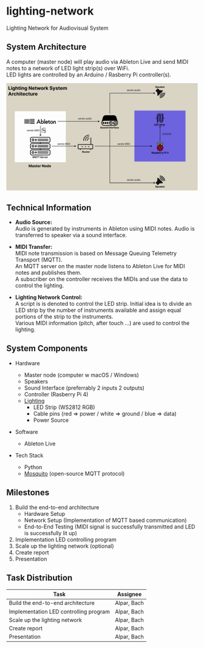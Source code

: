 # lighting-network
Lighting Network for Audiovisual System

## System Architecture
A computer (master node) will play audio via Ableton Live and send MIDI notes to a network of LED light strip(s) over WiFi.<br>
LED lights are controlled by an Arduino / Rasberry Pi controller(s).

![Lighting Network System Architecture](./assets/img/Lighting-Network-System-Architecture.png)

## Technical Information
- **Audio Source:** <br>
Audio is generated by instruments in Ableton using MIDI notes. Audio is transferred to speaker via a sound interface.

- **MIDI Transfer:** <br>
MIDI note transmission is based on Message Queuing Telemetry Transport (MQTT). <br>
An MQTT server on the master node listens to Ableton Live for MIDI notes and publishes them. <br>
A subscriber on the controller receives the MIDIs and use the data to control the lighting.

- **Lighting Network Control:** <br>
A script is is denoted to control the LED strip. Initial idea is to divide an LED strip by the number of instruments available and assign equal portions of the strip to the instruments. <br>
Various MIDI information (pitch, after touch ...) are used to control the lighting.

## System Components
- Hardware
    - Master node (computer w macOS / Windows)
    - Speakers
    - Sound Interface (preferrably 2 inputs 2 outputs)
    - Controller (Rasberry Pi 4)
    - [Lighting](https://www.berrybase.de/adafruit-neopixel-led-streifen-starter-pack-30-led/meter-weiss-1m?c=2428)
        - LED Strip (WS2812 RGB)
        - Cable pins (red => power / white => ground / blue => data)
        - Power Source

- Software
    - Ableton Live

- Tech Stack
    - Python
    - [Mosquito](https://mosquitto.org/) (open-source MQTT protocol)

## Milestones
1. Build the end-to-end architecture
    - Hardware Setup
    - Network Setup (Implementation of MQTT based communication)
    - End-to-End Testing (MIDI signal is successfully transmitted and LED is successfully lit up)
2. Implementation LED controlling program
3. Scale up the lighting network (optional)
4. Create report
5. Presentation

## Task Distribution
| Task                                   | Assignee        |
|----------------------------------------|-----------------|
| Build the end-to-end architecture      | Alpar, Bach     |
| Implementation LED controlling program | Alpar, Bach     |
| Scale up the lighting network          | Alpar, Bach     |
| Create report                          | Alpar, Bach     |
| Presentation                           | Alpar, Bach     |
